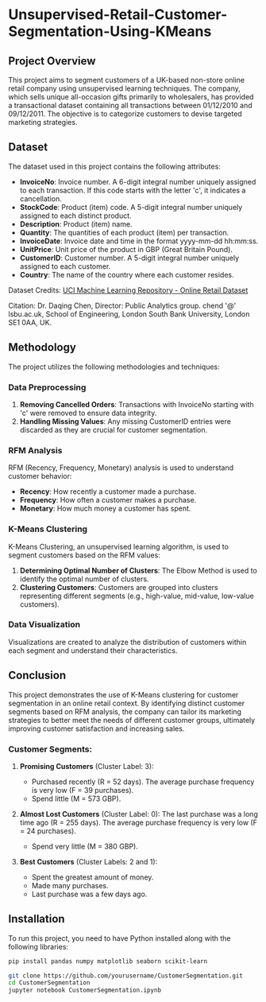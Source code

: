 # Unsupervised-Retail-Customer-Segmentation-Using-KMeans
## Project Overview

This project aims to segment customers of a UK-based non-store online retail company using unsupervised learning techniques. The company, which sells unique all-occasion gifts primarily to wholesalers, has provided a transactional dataset containing all transactions between 01/12/2010 and 09/12/2011. The objective is to categorize customers to devise targeted marketing strategies.

## Dataset

The dataset used in this project contains the following attributes:
- **InvoiceNo**: Invoice number. A 6-digit integral number uniquely assigned to each transaction. If this code starts with the letter 'c', it indicates a cancellation.
- **StockCode**: Product (item) code. A 5-digit integral number uniquely assigned to each distinct product.
- **Description**: Product (item) name.
- **Quantity**: The quantities of each product (item) per transaction.
- **InvoiceDate**: Invoice date and time in the format yyyy-mm-dd hh:mm:ss.
- **UnitPrice**: Unit price of the product in GBP (Great Britain Pound).
- **CustomerID**: Customer number. A 5-digit integral number uniquely assigned to each customer.
- **Country**: The name of the country where each customer resides.

Dataset Credits: [UCI Machine Learning Repository - Online Retail Dataset](https://archive.ics.uci.edu/ml/datasets/online+retail)

Citation: Dr. Daqing Chen, Director: Public Analytics group. chend '@' lsbu.ac.uk, School of Engineering, London South Bank University, London SE1 0AA, UK.

## Methodology

The project utilizes the following methodologies and techniques:

### Data Preprocessing

1. **Removing Cancelled Orders**: Transactions with InvoiceNo starting with 'c' were removed to ensure data integrity.
2. **Handling Missing Values**: Any missing CustomerID entries were discarded as they are crucial for customer segmentation.

### RFM Analysis

RFM (Recency, Frequency, Monetary) analysis is used to understand customer behavior:
- **Recency**: How recently a customer made a purchase.
- **Frequency**: How often a customer makes a purchase.
- **Monetary**: How much money a customer has spent.

### K-Means Clustering

K-Means Clustering, an unsupervised learning algorithm, is used to segment customers based on the RFM values:
1. **Determining Optimal Number of Clusters**: The Elbow Method is used to identify the optimal number of clusters.
2. **Clustering Customers**: Customers are grouped into clusters representing different segments (e.g., high-value, mid-value, low-value customers).

### Data Visualization

Visualizations are created to analyze the distribution of customers within each segment and understand their characteristics.

## Conclusion

This project demonstrates the use of K-Means clustering for customer segmentation in an online retail context. By identifying distinct customer segments based on RFM analysis, the company can tailor its marketing strategies to better meet the needs of different customer groups, ultimately improving customer satisfaction and increasing sales.

### Customer Segments:

1. **Promising Customers** (Cluster Label: 3):
   - Purchased recently (R = 52 days).
   The average purchase frequency is very low (F = 39 purchases).
   - Spend little (M = 573 GBP).

2. **Almost Lost Customers** (Cluster Label: 0):
   The last purchase was a long time ago (R = 255 days).
   The average purchase frequency is very low (F = 24 purchases).
   - Spend very little (M = 380 GBP).

3. **Best Customers** (Cluster Labels: 2 and 1):
   - Spent the greatest amount of money.
   - Made many purchases.
   - Last purchase was a few days ago.


## Installation

To run this project, you need to have Python installed along with the following libraries:

```bash
pip install pandas numpy matplotlib seaborn scikit-learn

git clone https://github.com/yourusername/CustomerSegmentation.git
cd CustomerSegmentation
jupyter notebook CustomerSegmentation.ipynb

